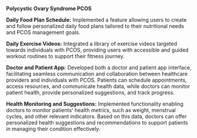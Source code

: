 **Polycystic Ovary Syndrome PCOS**

**Daily Food Plan Schedule:** Implemented a feature allowing users to create and follow personalized daily food plans tailored to their nutritional needs and PCOS management goals.

**Daily Exercise Videos:** Integrated a library of exercise videos targeted towards individuals with PCOS, providing users with accessible and guided workout routines to support their fitness journey.

**Doctor and Patient App:** Developed both a doctor and patient app interface, facilitating seamless communication and collaboration between healthcare providers and individuals with PCOS. Patients can schedule appointments, access resources, and communicate health data, while doctors can monitor patient health, provide personalized suggestions, and track progress.

**Health Monitoring and Suggestions:** Implemented functionality enabling doctors to monitor patients' health metrics, such as weight, menstrual cycles, and other relevant indicators. Based on this data, doctors can offer personalized health suggestions and recommendations to support patients in managing their condition effectively.
